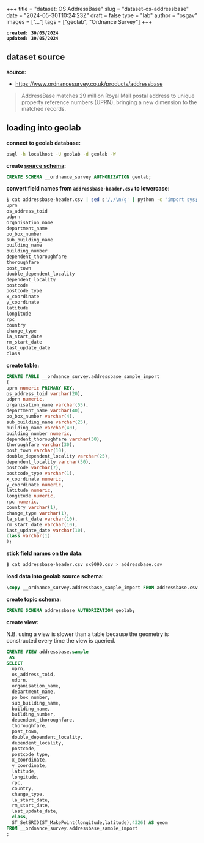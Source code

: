 
+++
title = "dataset: OS AddressBase"
slug = "dataset-os-addressbase"
date = "2024-05-30T10:24:23Z"
draft = false
type = "lab"
author = "osgav"
images = ["..."]
tags = ["geolab", "Ordnance Survey"]
+++

**`created: 30/05/2024`**<br />
**`updated: 30/05/2024`**

## **dataset source**

**source:**

- https://www.ordnancesurvey.co.uk/products/addressbase

> AddressBase matches 29 million Royal Mail postal address to unique property reference numbers (UPRN), bringing a new dimension to the matched records.

## **loading into geolab**

**connect to geolab database:**

```bash
psql -h localhost -U geolab -d geolab -W
```

**create [source schema](/lab/geolab-postgis-server-manual.html#source-schemas):**

```sql
CREATE SCHEMA __ordnance_survey AUTHORIZATION geolab;
```

**convert field names from `addressbase-header.csv` to lowercase:**

```bash
$ cat addressbase-header.csv | sed s'/,/\n/g' | python -c "import sys; [print(line.strip().lower()) for line in sys.stdin.readlines()]"
uprn
os_address_toid
udprn
organisation_name
department_name
po_box_number
sub_building_name
building_name
building_number
dependent_thoroughfare
thoroughfare
post_town
double_dependent_locality
dependent_locality
postcode
postcode_type
x_coordinate
y_coordinate
latitude
longitude
rpc
country
change_type
la_start_date
rm_start_date
last_update_date
class
```

**create table:**

```sql
CREATE TABLE __ordnance_survey.addressbase_sample_import
(
uprn numeric PRIMARY KEY,
os_address_toid varchar(20),
udprn numeric,
organisation_name varchar(55),
department_name varchar(40),
po_box_number varchar(4),
sub_building_name varchar(25),
building_name varchar(40),
building_number numeric,
dependent_thoroughfare varchar(30),
thoroughfare varchar(30),
post_town varchar(10),
double_dependent_locality varchar(25),
dependent_locality varchar(30),
postcode varchar(7),
postcode_type varchar(1),
x_coordinate numeric,
y_coordinate numeric,
latitude numeric,
longitude numeric,
rpc numeric,
country varchar(1),
change_type varchar(1),
la_start_date varchar(10),
rm_start_date varchar(10),
last_update_date varchar(10),
class varchar(1)
);
```

**stick field names on the data:**

```bash
$ cat addressbase-header.csv sx9090.csv > addressbase.csv
```

**load data into geolab source schema:**

```sql
\copy __ordnance_survey.addressbase_sample_import FROM addressbase.csv WITH (FORMAT csv, HEADER True, QUOTE '"')
```

**create [topic schema](/lab/geolab-postgis-server-manual.html#topic-schemas):**

```sql
CREATE SCHEMA addressbase AUTHORIZATION geolab;
```

**create view:**

N.B. using a view is slower than a table because the geometry is constructed every time the view is queried.

```sql
CREATE VIEW addressbase.sample
 AS
SELECT
  uprn,
  os_address_toid,
  udprn,
  organisation_name,
  department_name,
  po_box_number,
  sub_building_name,
  building_name,
  building_number,
  dependent_thoroughfare,
  thoroughfare,
  post_town,
  double_dependent_locality,
  dependent_locality,
  postcode,
  postcode_type,
  x_coordinate,
  y_coordinate,
  latitude,
  longitude,
  rpc,
  country,
  change_type,
  la_start_date,
  rm_start_date,
  last_update_date,
  class,
  ST_SetSRID(ST_MakePoint(longitude,latitude),4326) AS geom
FROM __ordnance_survey.addressbase_sample_import
;
```

<!--more-->

